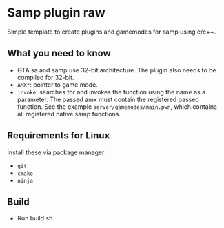 # Samp plugin raw

Simple template to create plugins and gamemodes for samp using c/c++.

## What you need to know

 - GTA sa and samp use 32-bit architecture. The plugin also needs to be compiled for 32-bit.
 - `AMX*`: pointer to game mode.
 - `invoke`: searches for and invokes the function using the name as a parameter. The passed amx must contain the registered passed function. See the example `server/gamemodes/main.pwn`, which contains all registered native samp functions.

## Requirements for Linux

Install these via package manager:

 - `git`
 - `cmake`
 - `ninja`

## Build

 - Run build.sh.
